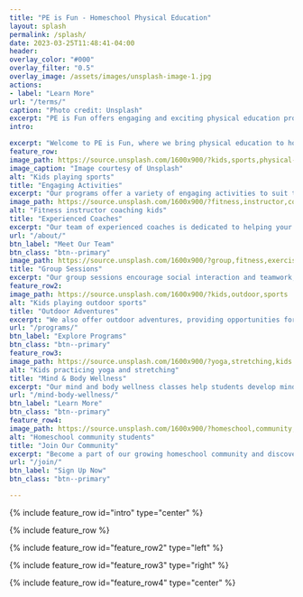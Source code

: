 ```yaml
---
title: "PE is Fun - Homeschool Physical Education"
layout: splash
permalink: /splash/
date: 2023-03-25T11:48:41-04:00
header:
overlay_color: "#000"
overlay_filter: "0.5"
overlay_image: /assets/images/unsplash-image-1.jpg
actions:
- label: "Learn More"
url: "/terms/"
caption: "Photo credit: Unsplash"
excerpt: "PE is Fun offers engaging and exciting physical education programs for homeschool students. Help your child stay active and healthy with our tailored PE classes!"
intro:

excerpt: "Welcome to PE is Fun, where we bring physical education to homeschool students. Our mission is to inspire a love for physical activity while teaching important life skills."
feature_row:
image_path: https://source.unsplash.com/1600x900/?kids,sports,physical-education
image_caption: "Image courtesy of Unsplash"
alt: "Kids playing sports"
title: "Engaging Activities"
excerpt: "Our programs offer a variety of engaging activities to suit the interests and abilities of every child, ensuring they have a blast while staying active."
image_path: https://source.unsplash.com/1600x900/?fitness,instructor,coach
alt: "Fitness instructor coaching kids"
title: "Experienced Coaches"
excerpt: "Our team of experienced coaches is dedicated to helping your child develop their physical skills and confidence in a safe and supportive environment."
url: "/about/"
btn_label: "Meet Our Team"
btn_class: "btn--primary"
image_path: https://source.unsplash.com/1600x900/?group,fitness,exercise
title: "Group Sessions"
excerpt: "Our group sessions encourage social interaction and teamwork, fostering friendships and a sense of community among homeschool students."
feature_row2:
image_path: https://source.unsplash.com/1600x900/?kids,outdoor,sports
alt: "Kids playing outdoor sports"
title: "Outdoor Adventures"
excerpt: "We also offer outdoor adventures, providing opportunities for homeschool students to explore nature, learn about the environment, and enjoy exciting sports."
url: "/programs/"
btn_label: "Explore Programs"
btn_class: "btn--primary"
feature_row3:
image_path: https://source.unsplash.com/1600x900/?yoga,stretching,kids
alt: "Kids practicing yoga and stretching"
title: "Mind & Body Wellness"
excerpt: "Our mind and body wellness classes help students develop mindfulness, focus, and flexibility through practices like yoga and stretching."
url: "/mind-body-wellness/"
btn_label: "Learn More"
btn_class: "btn--primary"
feature_row4:
image_path: https://source.unsplash.com/1600x900/?homeschool,community,students
alt: "Homeschool community students"
title: "Join Our Community"
excerpt: "Become a part of our growing homeschool community and discover the joy of physical education with like-minded students and families."
url: "/join/"
btn_label: "Sign Up Now"
btn_class: "btn--primary"

---
```


{% include feature_row id="intro" type="center" %}

{% include feature_row %}

{% include feature_row id="feature_row2" type="left" %}

{% include feature_row id="feature_row3" type="right" %}

{% include feature_row id="feature_row4" type="center" %}